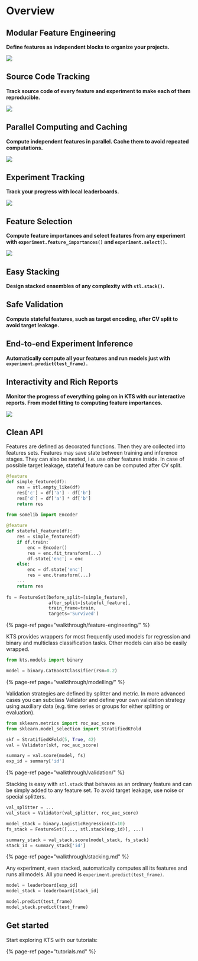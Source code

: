 # Overview

## Modular Feature Engineering

**Define features as independent blocks to organize your projects.**

![](.gitbook/assets/modularity_diagram.png)

## Source Code Tracking

**Track source code of every feature and experiment to make each of them reproducible.**

![](.gitbook/assets/feature_constructor.png)

## Parallel Computing and Caching

**Compute independent features in parallel. Cache them to avoid repeated computations.** 

![](.gitbook/assets/feature_computing.png)

## Experiment Tracking

**Track your progress with local leaderboards.** 

![](.gitbook/assets/leaderboard.png)

## Feature Selection

**Compute feature importances and select features from any experiment with `experiment.feature_importances()` and `experiment.select()`.**

![](.gitbook/assets/feature_importances.png)

## Easy Stacking

**Design stacked ensembles of any complexity with `stl.stack()`.**

## Safe Validation

**Compute stateful features, such as target encoding, after CV split to avoid target leakage.**

## End-to-end Experiment Inference

**Automatically compute all your features and run models just with `experiment.predict(test_frame).`**

## Interactivity and Rich Reports

**Monitor the progress of everything going on in KTS with our interactive reports. From model fitting to computing feature importances.** 

![](.gitbook/assets/fitting.png)

## Clean API

Features are defined as decorated functions. Then they are collected into features sets. Features may save state between training and inference stages. They can also be nested, i.e. use other features inside. In case of possible target leakage, stateful feature can be computed after CV split.

```python
@feature
def simple_feature(df):
    res = stl.empty_like(df)
    res['c'] = df['a'] - df['b']
    res['d'] = df['a'] * df['b']
    return res
   
from somelib import Encoder

@feature
def stateful_feature(df):
    res = simple_feature(df)
    if df.train:
        enc = Encoder()
        res = enc.fit_transform(...)
        df.state['enc'] = enc
    else:
        enc = df.state['enc']
        res = enc.transform(...)
    ...
    return res 
    
fs = FeatureSet(before_split=[simple_feature], 
                after_split=[stateful_feature],
                train_frame=train,
                targets='Survived')
```

{% page-ref page="walkthrough/feature-engineering/" %}

KTS provides wrappers for most frequently used models for regression and binary and multiclass classification tasks. Other models can also be easily wrapped.

```python
from kts.models import binary

model = binary.CatBoostClassifier(rsm=0.2)
```

{% page-ref page="walkthrough/modelling/" %}

Validation strategies are defined by splitter and metric. In more advanced cases you can subclass Validator and define your own validation strategy using auxiliary data \(e.g. time series or groups for either splitting or evaluation\).

```python
from sklearn.metrics import roc_auc_score
from sklearn.model_selection import StratifiedKFold

skf = StratifiedKFold(5, True, 42)
val = Validator(skf, roc_auc_score)

summary = val.score(model, fs)
exp_id = summary['id']
```

{% page-ref page="walkthrough/validation/" %}

Stacking is easy with `stl.stack` that behaves as an ordinary feature and can be simply added to any feature set. To avoid target leakage, use noise or special splitters.

```python
val_splitter = ...
val_stack = Validator(val_splitter, roc_auc_score)

model_stack = binary.LogisticRegression(C=10)
fs_stack = FeatureSet([..., stl.stack(exp_id)], ...)

summary_stack = val_stack.score(model_stack, fs_stack)
stack_id = summary_stack['id']
```

{% page-ref page="walkthrough/stacking.md" %}

Any experiment, even stacked, automatically computes all its features and runs all models. All you need is `experiment.predict(test_frame)`.

```python
model = leaderboard[exp_id]
model_stack = leaderboard[stack_id]

model.predict(test_frame)
model_stack.predict(test_frame)
```

## Get started

Start exploring KTS with our tutorials:

{% page-ref page="tutorials.md" %}

